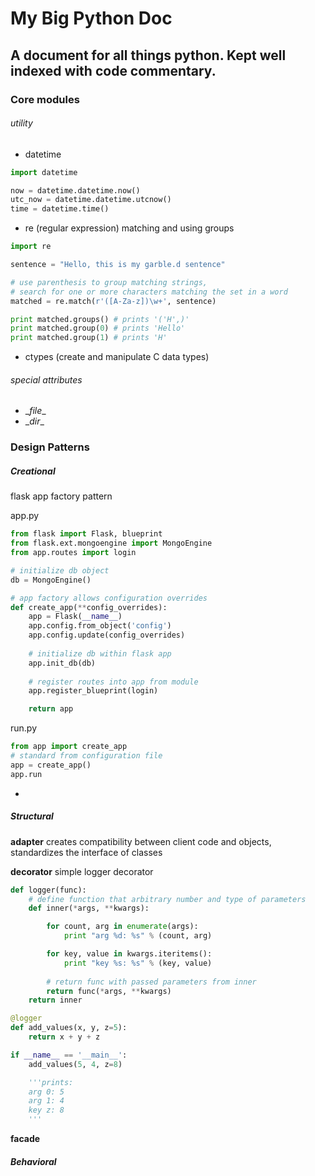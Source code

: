My Big Python Doc
=================
A document for all things python. Kept well indexed with code commentary.
-
### Core modules
###### utility
- datetime
```python
import datetime

now = datetime.datetime.now()
utc_now = datetime.datetime.utcnow()
time = datetime.time()
```

- re (regular expression)
matching and using groups
```python
import re

sentence = "Hello, this is my garble.d sentence"

# use parenthesis to group matching strings, 
# search for one or more characters matching the set in a word
matched = re.match(r'([A-Za-z])\w+', sentence)

print matched.groups() # prints '('H',)'
print matched.group(0) # prints 'Hello'
print matched.group(1) # prints 'H'
```

- ctypes (create and manipulate C data types) 

###### special attributes
- \__file__
- \__dir__

### Design Patterns
##### Creational
flask app factory pattern

app.py
```python
from flask import Flask, blueprint
from flask.ext.mongoengine import MongoEngine
from app.routes import login

# initialize db object
db = MongoEngine()

# app factory allows configuration overrides
def create_app(**config_overrides):
    app = Flask(__name__)
    app.config.from_object('config')
    app.config.update(config_overrides)
    
    # initialize db within flask app
    app.init_db(db)
    
    # register routes into app from module
    app.register_blueprint(login)

    return app
```
run.py
```python
from app import create_app
# standard from configuration file
app = create_app()
app.run
```
-
##### Structural 
**adapter**
creates compatibility between client code and objects, standardizes the interface of classes

**decorator**
simple logger decorator
```python
def logger(func):
    # define function that arbitrary number and type of parameters
    def inner(*args, **kwargs):

        for count, arg in enumerate(args):
            print "arg %d: %s" % (count, arg)

        for key, value in kwargs.iteritems():
            print "key %s: %s" % (key, value)
        
        # return func with passed parameters from inner
        return func(*args, **kwargs)
    return inner

@logger
def add_values(x, y, z=5):
    return x + y + z

if __name__ == '__main__':
    add_values(5, 4, z=8)

    '''prints:
    arg 0: 5
    arg 1: 4
    key z: 8
    '''
```

**facade**

##### Behavioral
